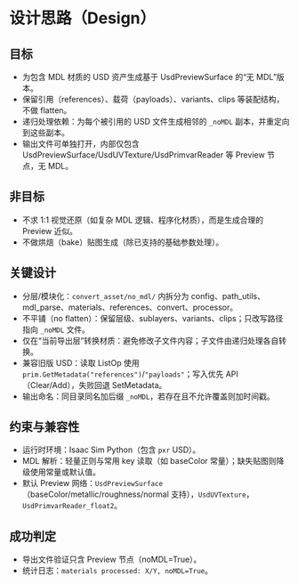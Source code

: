 # 设计思路（Design）

## 目标
- 为包含 MDL 材质的 USD 资产生成基于 UsdPreviewSurface 的“无 MDL”版本。
- 保留引用（references）、载荷（payloads）、variants、clips 等装配结构，不做 flatten。
- 递归处理依赖：为每个被引用的 USD 文件生成相邻的 `_noMDL` 副本，并重定向到这些副本。
- 输出文件可单独打开，内部仅包含 UsdPreviewSurface/UsdUVTexture/UsdPrimvarReader 等 Preview 节点，无 MDL。

## 非目标
- 不求 1:1 视觉还原（如复杂 MDL 逻辑、程序化材质），而是生成合理的 Preview 近似。
- 不做烘焙（bake）贴图生成（除已支持的基础参数处理）。

## 关键设计
- 分层/模块化：`convert_asset/no_mdl/` 内拆分为 config、path_utils、mdl_parse、materials、references、convert、processor。
- 不平铺（no flatten）：保留层级、sublayers、variants、clips；只改写路径指向 `_noMDL` 文件。
- 仅在“当前导出层”转换材质：避免修改子文件内容；子文件由递归处理各自转换。
- 兼容旧版 USD：读取 ListOp 使用 `prim.GetMetadata("references")`/`"payloads"`；写入优先 API（Clear/Add），失败回退 SetMetadata。
- 输出命名：同目录同名加后缀 `_noMDL`，若存在且不允许覆盖则加时间戳。

## 约束与兼容性
- 运行时环境：Isaac Sim Python（包含 `pxr` USD）。
- MDL 解析：轻量正则与常用 key 读取（如 baseColor 常量）；缺失贴图则降级使用常量或默认值。
- 默认 Preview 网络：`UsdPreviewSurface`（baseColor/metallic/roughness/normal 支持），`UsdUVTexture`，`UsdPrimvarReader_float2`。

## 成功判定
- 导出文件验证只含 Preview 节点（noMDL=True）。
- 统计日志：`materials processed: X/Y, noMDL=True`。
